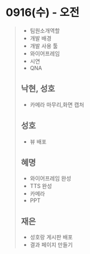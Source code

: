 # 0916(수) - 오전

>- 팀원소개역할
>- 개발 배경
>- 개발 사용 툴
>- 와이어프레임
>- 시연
>- QNA
>
>## 낙현, 성호
>
>- 카메라 마무리,화면 캡처
>
>## 성호
>
>- 뷰 배포
>
>## 혜명
>
>- 와이어프레임 완성 
>- TTS 완성
>- 카메라
>- PPT
>
>## 재은
>
>- 성호랑 게시판 배포
>- 결과 페이지 만들기


